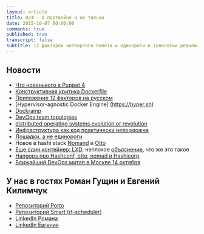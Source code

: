 ```yaml
---
layout: article
title: 024 - О портвейне и не только
date: 2015-10-07 00:00:00
comments: true
published: true
transcript: false
subtitle: 12 факторов четвертого папета и единороги в топологии революции распределенных операционных систем
---
```


## Новости

* [Что новенького в Puppet 4](https://www.devco.net/archives/2015/07/31/shiny-new-things-in-puppet-4.php)
* [Конструктивная критика Dockerfile](http://blog.wercker.com/2015/07/28/Dockerfiles-considered-harmful.html)
* [Приложение 12 факторов на русском](http://12factor.net/ru/)
* [Hypervisor-agnostic Docker Engine] (https://hyper.sh)
* [Dockramp](https://github.com/jlhawn/dockramp)
* [DevOps team topologies](http://www.infoq.com/articles/devops-team-topologies)
* [distributed operating systems evolution or revolution](https://speakerdeck.com/mhausenblas/distributed-operating-systems-evolution-or-revolution)
* [Инфраструктура как код практически невозможна](http://blog.packagecloud.io/eng/2015/09/15/automacon-infrastructure-as-code-might-be-literally-impossible/)
* [Лошадки, а не единороги](http://spox.github.io/slides/automacon-horses/#1)
* Новое в hashi stack [Nomand](https://www.nomadproject.io) и [Otto](http://ottoproject.io)
* [Еще один контейнер: LXD](http://insights.ubuntu.com/2015/09/23/infographic-lxd-machine-containers-from-ubuntu/),
  неплохое [объяснение](https://www.flockport.com/lxc-vs-lxd-vs-docker-making-sense-of-the-rapidly-evolving-container-ecosystem/),
  что же это такое
* [Hangops про Hashconf, otto, nomad и Hashicorp](http://www.youtube.com/watch?v=qokvFr2WSZo)
* [Ближайший DevOps митап в Москве 14 октября](http://www.meetup.com/DevOps-Moscow-in-Russian/events/225941575/)

## У нас в гостях Роман Гущин и Евгений Килимчук

* [Репозиторий Porto](https://github.com/yandex/porto)
* [Репозиторий Smart (rt-scheduler)](https://github.com/yandex/smart)
* [LinkedIn Романа](https://www.linkedin.com/pub/roman-gushchin/8/565/1a9)
* [LinkedIn Евгения](https://www.linkedin.com/pub/eugene-kilimchuk/a7/24a/31a)
